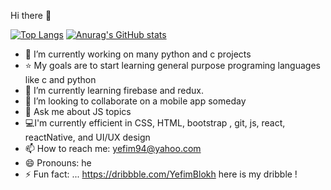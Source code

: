  Hi there 👋
 
[![Top Langs](https://github-readme-stats.vercel.app/api/top-langs/?username=yefim94&langs_count=8)](https://github.com/anuraghazra/github-readme-stats)
[![Anurag's GitHub stats](https://github-readme-stats.vercel.app/api?username=yefim94)](https://github.com/anuraghazra/github-readme-stats)



- 🔭 I’m currently working on many python and c projects
- ⭐️ My goals are to start learning general purpose programing languages like c and python
- 🌱 I’m currently learning firebase and redux.
- 👯 I’m looking to collaborate on a mobile app someday
- 💬 Ask me about JS topics
- 💻I'm currently efficient in CSS, HTML, bootstrap , git, js, react, reactNative, and UI/UX design
- 📫 How to reach me: yefim94@yahoo.com
- 😄 Pronouns: he
- ⚡ Fun fact: ... https://dribbble.com/YefimBlokh here is my dribble !
